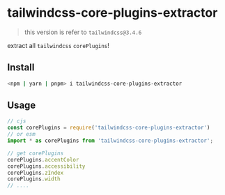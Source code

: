 # tailwindcss-core-plugins-extractor

> this version is refer to `tailwindcss@3.4.6`

extract all `tailwindcss` `corePlugins`!

## Install

```bash
<npm | yarn | pnpm> i tailwindcss-core-plugins-extractor
```

## Usage

```js
// cjs
const corePlugins = require('tailwindcss-core-plugins-extractor')
// or esm
import * as corePlugins from 'tailwindcss-core-plugins-extractor';

// get corePlugins
corePlugins.accentColor
corePlugins.accessibility
corePlugins.zIndex
corePlugins.width
// ....
```
